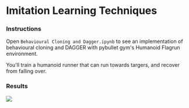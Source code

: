 # Imitation Learning Techniques

### Instructions

Open `Behavioural Cloning and Dagger.ipynb` to see an implementation of behavioural cloning and DAGGER with pybullet gym's Humanoid Flagrun environment.

You'll train a humanoid runner that can run towards targers, and recover from falling over.

### Results

![](/flagrun_adv_fallover.gif)
